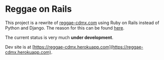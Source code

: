 # Reggae on Rails

This project is a rewrite of [reggae-cdmx.com](https://github.com/FlowFX/reggae-cdmx.com)
using Ruby on Rails instead of Python and Django. The reason for this can be found
[here](https://flowfx.de/blog/moving-back-to-germany/).

The current status is very much **under development**.

Dev site is at [https://reggae-cdmx.herokuapp.com](https://reggae-cdmx.herokuapp.com).
